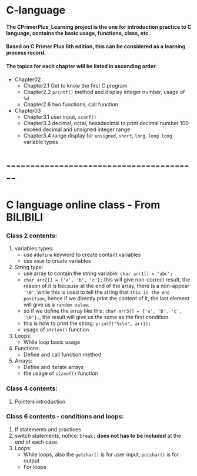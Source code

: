 # C-language
#### The CPrimerPlus_Learning project  is the one for introduction practice to C language, contains the basic usage, functions, class, etc. 
#### Based on C Primer Plus 6th edition, this can be considered as a learning process record. 
#### The topics for each chapter will be listed in ascending order.

 - Chapter02
   - Chapter2.1 Get to know the first C program
   - Chapter2.2 `printf()` method and display integer number, usage of `%d`
   - Chapter2.6 two functions, call function
 -  Chapter03
    - Chapter3.1 user input, `scanf()`
    - Chapter3.3 decimal, octal, hexadecimal to print decimal number 100   
       exceed decimal and unsigned integer range
    - Chapter3.4 range display for `unsigned`, `short`, `long`, `long long` variable types
 

# ----------------------------------------
# C language online class - From BILIBILI
### Class 2 contents:
1. variables types: 
   - use `#define` keyword to create contant variables
   - use `enum` to create variables
2. String type:
   - use array to contain the string variable: `char arr1[] = "abc";`
   - `char arr2[] = {'a', 'b', 'c'};` this will give non-correct result, the reason of it is because at the end of the 
array, there is a non-appear `'\0'`, while this is used to tell the string that `this is the end position`, hence if we directly print the content of it, 
the last element will give us a `random value`.
   - so if we define the array like this: `char arr3[] = {'a', 'b', 'c', '\0'};`, the result will give us the same as the first condition.
   - this is how to print the string: `printf("%s\n", arr1);`
   - usage of `strlen()` function
3. Loops:
   - While loop basic usage
4. Functions:
   - Define and call function method
5. Arrays:
   - Define and iterate arrays
   - the usage of `sizeof()` function
### Class 4 contents: 
1. Pointers introduction
### Class 6 contents - conditions and loops:
1. If statements and practices
2. switch statements, notice: `break;` **does not has to be included** at the end of each case.
3. Loops:
   - While loops, also the `getchar()` is for user input, `putchar()` is for output
   - For loops